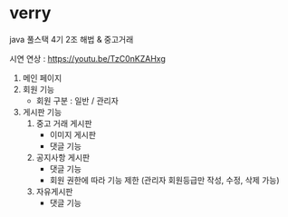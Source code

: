 # verry
java 풀스택 4기 2조 해법 &amp; 중고거래 

시연 연상 : https://youtu.be/TzC0nKZAHxg

1. 메인 페이지
2. 회원 기능
   - 회원 구분 : 일반 / 관리자
3. 게시판 기능
    1) 중고 거래 게시판
       - 이미지 게시판
       - 댓글 기능
    2) 공지사항 게시판
       - 댓글 기능
       - 회원 권한에 따라 기능 제한 (관리자 회원등급만 작성, 수정, 삭제 가능)
    3) 자유게시판
       - 댓글 기능
